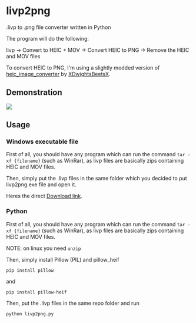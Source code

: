 # livp2png

.livp to .png file converter written in Python

The program will do the following:

livp -> Convert to HEIC + MOV -> Convert HEIC to PNG -> Remove the HEIC and MOV files

To convert HEIC to PNG, I'm using a slightly modded version of [heic_image_converter](https://github.com/XDwightsBeetsX/heic-image-converter) by [XDwightsBeetsX](https://github.com/XDwightsBeetsX).
## Demonstration
![](https://too.lewd.se/14d7fa09a7f1_firefox_bWWk5vsfi5.gif)

## Usage
### Windows executable file
First of all, you should have any program which can run the command ```tar -xf {filename}``` (such as WinRar), as livp files are basically zips containing HEIC and MOV files.

Then, simply put the .livp files in the same folder which you decided to put livp2png.exe file and open it.

Heres the direct [Download link](https://github.com/alessio-ds/livp2png/releases/download/v1.0/livp2png.exe).
### Python
First of all, you should have any program which can run the command ```tar -xf {filename}``` (such as WinRar), as livp files are basically zips containing HEIC and MOV files.

NOTE: on linux you need ```unzip```

Then, simply install Pillow (PIL) and pillow_heif
```
pip install pillow
```
and
```
pip install pillow-heif
```
Then, put the .livp files in the same repo folder and run
```
python livp2png.py
```

